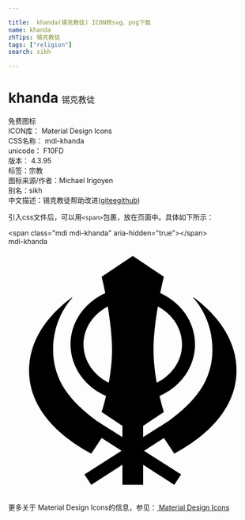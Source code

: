 ```yaml
---

title:  khanda(锡克教徒) ICON转svg、png下载
name: khanda
zhTips: 锡克教徒
tags: ["religion"]
search: sikh

---
```


# khanda  <small style="font-size: 60%;font-weight: 100">锡克教徒</small>


<div class="detail-page">
<p>
<span><span class="badge-success badge">免费图标</span> </span>
<br/>
<span>
ICON库：
<span class="badge-secondary badge">Material Design Icons</span> 
</span>
<br/>
<span>
CSS名称：
<span class="badge-secondary badge">mdi-khanda</span> 
</span>
<br/>
<span>
unicode：
<span class="badge-secondary badge">F10FD</span> 
<copy-btn content='F10FD' btn-title=""></copy-btn>
<copy-btn :content='String.fromCodePoint(parseInt("F10FD", 16))' btn-title="复制U"></copy-btn>
</span>
<br/>
<span>
版本：
<span class="badge-secondary badge">4.3.95</span> 
</span><br/><span>标签：<span class="badge-light badge"><router-link to="/tags/religion.html">宗教</router-link></span></span>
<br/>
<span>图标来源/作者：<span class="badge-light badge">Michael Irigoyen</span></span> 
<br/>
<span>别名：<span class="badge-light badge">sikh</span></span><br/><span class="zh-detail">中文描述：<span class="badge-primary badge">锡克教徒</span><span class="help-link"><span>帮助改进</span>(<a href="https://gitee.com/liuwave/icon-helper/edit/master/json/material/khanda.json" target="_blank" rel="noopener noreferrer">gitee</a><a href="https://github.com/liuwave/icon-helper/edit/master/json/material/khanda.json" target="_blank" rel="noopener noreferrer">github</a></span>)</span><br/>
</p>
</div>
<div class="alert alert-dark">
  <i class="mdi mdi-khanda mdi-48px"></i>
  <i class="mdi mdi-khanda mdi-36px"></i>
  <i class="mdi mdi-khanda mdi-24px"></i>
  <i class="mdi mdi-khanda mdi-18px"></i>
</div>
<div>
  <p>引入css文件后，可以用<code>&lt;span&gt;</code>包裹，放在页面中。具体如下所示：    
  </p>
  <div class="alert alert-primary" style="font-size: 14px">
    &lt;span class="mdi mdi-khanda" aria-hidden="true"&gt;&lt;/span&gt;
    <copy-btn content='<span class="mdi mdi-khanda" aria-hidden="true"></span>'></copy-btn>
  </div>
  <div class="alert alert-secondary">
    <i class="mdi mdi-khanda"
    style="font-size: 24px"
    aria-hidden="true"></i> mdi-khanda
    <copy-btn content="mdi-khanda" btn-title="复制图标名称"></copy-btn>
  </div>
</div>
<div id="svg" class="svg-wrap">
<svg xmlns="http://www.w3.org/2000/svg" viewBox="0 0 24 24"><path d="M16 20C19.72 18 22 15.27 22 12C22 9.34 20.46 6.9 17.89 5H17.82C19 6.35 19.68 8.09 19.68 10C19.68 13 18 15 15.5 16.83C15.5 16.84 14.38 17.54 13 18.41V17.33L15 16C15 16 14.8 15.4 14.58 14.46C16.6 13.58 18 11.69 18 9.5C18 7.34 16.64 5.47 14.65 4.57C14.84 3.63 15 3 15 3L12 1L9 3C9 3 9.16 3.63 9.35 4.57C7.37 5.47 6 7.34 6 9.5C6 11.69 7.4 13.58 9.42 14.46C9.2 15.4 9 16 9 16L11 17.33V18.41C9.62 17.54 8.5 16.84 8.5 16.83C6 15 4.32 13 4.32 10C4.32 8.09 5 6.35 6.18 5H6.12C3.54 6.9 2 9.34 2 12C2 15.27 4.29 18 8 20L9 18.5L10.92 19.73L7.34 22L8 23L11 21.07V23H13V21.07L16 23L16.66 22L13.08 19.73L15 18.5L16 20M16.75 9.5C16.75 11.09 15.76 12.46 14.31 13.19C14.14 12.23 14 11.12 14 10C14 8.67 14.2 7.15 14.42 5.86C15.81 6.6 16.75 7.95 16.75 9.5M7.25 9.5C7.25 7.95 8.19 6.6 9.59 5.86C9.8 7.15 10 8.67 10 10C10 11.12 9.86 12.23 9.69 13.19C8.24 12.46 7.25 11.09 7.25 9.5Z" /></svg>
</div>
<detail full-name='mdi-khanda'></detail>
    
<div><p>更多关于 Material Design Icons的信息，参见：<a target="_blank" href="https://iconhelper.cn/material.html"> Material Design Icons</a>
</p></div>
